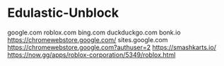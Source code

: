 # Edulastic-Unblock
google.com
roblox.com
bing.com
duckduckgo.com
bonk.io
https://chromewebstore.google.com/
sites.google.com
https://chromewebstore.google.com?authuser=2
https://smashkarts.io/
https://now.gg/apps/roblox-corporation/5349/roblox.html

